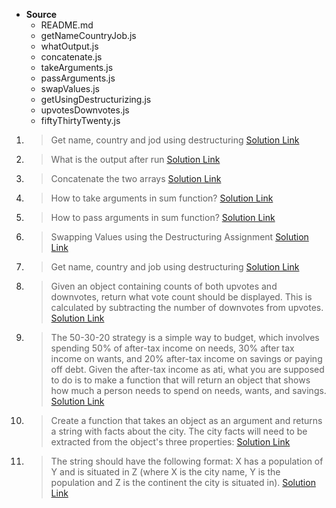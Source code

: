 - **Source**
  - README.md
  - getNameCountryJob.js
  - whatOutput.js
  - concatenate.js
  - takeArguments.js
  - passArguments.js
  - swapValues.js
  - getUsingDestructurizing.js
  - upvotesDownvotes.js
  - fiftyThirtyTwenty.js

1. > Get name, country and jod using destructuring
   > [Solution Link](https://github.com/edgarkhudoyan/objects-destructuring/blob/main/1-getNameCountryJob.js)
2. > What is the output after run
   > [Solution Link](https://github.com/edgarkhudoyan/objects-destructuring/blob/main/2-whatOutput.js)
3. > Concatenate the two arrays
   > [Solution Link](https://github.com/edgarkhudoyan/objects-destructuring/blob/main/3-concatenate.js)
4. > How to take arguments in sum function?
   > [Solution Link](https://github.com/edgarkhudoyan/objects-destructuring/blob/main/4-takeArguments.js)
5. > How to pass arguments in sum function?
   > [Solution Link](https://github.com/edgarkhudoyan/objects-destructuring/blob/main/5-passArguments.js)
6. > Swapping Values using the Destructuring Assignment
   > [Solution Link](https://github.com/edgarkhudoyan/objects-destructuring/blob/main/6-swapValues.js)
7. > Get name, country and job using destructuring
   > [Solution Link](https://github.com/edgarkhudoyan/objects-destructuring/blob/main/7-getUsingDestructurizing.js)
8. > Given an object containing counts of both upvotes and downvotes, return what vote count should be displayed. This is calculated by subtracting the number of downvotes from upvotes.
   > [Solution Link](https://github.com/edgarkhudoyan/objects-destructuring/blob/main/8-upvotesDownvotes.js)
9. > The 50-30-20 strategy is a simple way to budget, which involves spending 50% of after-tax income on
   > needs, 30% after tax income on wants, and 20% after-tax income on savings or paying off debt.
   > Given the after-tax income as ati, what you are supposed to do is to make a function that will return an
   > object that shows how much a person needs to spend on needs, wants, and savings.
   > [Solution Link](https://github.com/edgarkhudoyan/objects-destructuring/blob/main/9-fiftyThirtyTwenty.js)
10. > Create a function that takes an object as an argument and returns a string with facts about the city. The city facts will need to be extracted from the object's three properties:
    > [Solution Link](https://github.com/edgarkhudoyan/objects-destructuring/blob/main/10-oneLiner.js)
11. > The string should have the following format: X has a population of Y and is situated in Z (where X is the city name, Y is the population and Z is the continent the city is situated in).
    > [Solution Link](https://github.com/edgarkhudoyan/objects-destructuring/blob/main/11-cityFacts.js)

